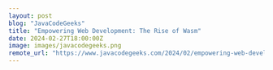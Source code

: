 ```yaml
---
layout: post
blog: "JavaCodeGeeks"
title: "Empowering Web Development: The Rise of Wasm"
date: 2024-02-27T18:00:00Z
image: images/javacodegeeks.png
remote_url: "https://www.javacodegeeks.com/2024/02/empowering-web-development-the-rise-of-wasm.html"
---
```

